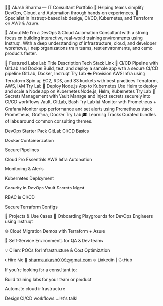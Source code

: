 🧑‍💻 Akash Sharma — IT Consultant Portfolio
🚀 Helping teams simplify DevOps, Cloud, and Automation through hands-on experiences.
💼 Specialist in Instruqt-based lab design, CI/CD, Kubernetes, and Terraform on AWS & Azure.

📌 About Me
I’m a DevOps & Cloud Automation Consultant with a strong focus on building interactive, real-world training environments using Instruqt. With a deep understanding of infrastructure, cloud, and developer workflows, I help organizations train teams, test environments, and demo products faster.

🧪 Featured Labs
Lab Title	Description	Tech Stack	Link
🔧 CI/CD Pipeline with GitLab and Docker	Build, test, and deploy a sample app with a secure CI/CD pipeline	GitLab, Docker, Instruqt	Try Lab
☁️ Provision AWS Infra using Terraform	Spin up EC2, RDS, and S3 buckets with best practices	Terraform, AWS, IAM	Try Lab
🐳 Deploy Node.js App to Kubernetes	Use Helm to deploy and scale a Node app on Kubernetes	Node.js, Helm, Kubernetes	Try Lab
🔐 Secrets Management with Vault	Manage and inject secrets securely into CI/CD workflows	Vault, GitLab, Bash	Try Lab
📊 Monitor with Prometheus + Grafana	Monitor app performance and set alerts using Prometheus stack	Prometheus, Grafana, Docker	Try Lab
🎓 Learning Tracks
Curated bundles of labs around common consulting themes.

DevOps Starter Pack
GitLab CI/CD Basics

Docker Containerization

Secure Pipelines

Cloud Pro Essentials
AWS Infra Automation

Monitoring & Alerts

Kubernetes Deployment

Security in DevOps
Vault Secrets Mgmt

RBAC in CI/CD

Secure Terraform Configs

📂 Projects & Use Cases
🔁 Onboarding Playgrounds for DevOps Engineers using Instruqt

🌐 Cloud Migration Demos with Terraform + Azure

🧪 Self-Service Environments for QA & Dev teams

💡 Client POCs for Infrastructure & Cost Optimization

📞 Hire Me
📧 sharma.akash0109@gmail.com
🌐 LinkedIn | GitHub

If you're looking for a consultant to:

Build training labs for your team or product

Automate cloud infrastructure

Design CI/CD workflows
...let's talk!
